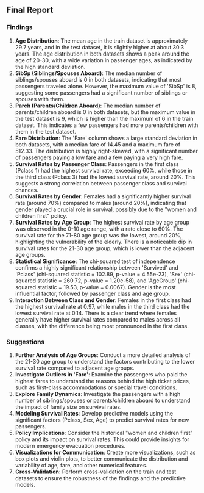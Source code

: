 ## Final Report

### Findings
1. **Age Distribution**: The mean age in the train dataset is approximately 29.7 years, and in the test dataset, it is slightly higher at about 30.3 years. The age distribution in both datasets shows a peak around the age of 20-30, with a wide variation in passenger ages, as indicated by the high standard deviation.
2. **SibSp (Siblings/Spouses Aboard)**: The median number of siblings/spouses aboard is 0 in both datasets, indicating that most passengers traveled alone. However, the maximum value of 'SibSp' is 8, suggesting some passengers had a significant number of siblings or spouses with them.
3. **Parch (Parents/Children Aboard)**: The median number of parents/children aboard is 0 in both datasets, but the maximum value in the test dataset is 9, which is higher than the maximum of 6 in the train dataset. This indicates a few passengers had more parents/children with them in the test dataset.
4. **Fare Distribution**: The 'Fare' column shows a large standard deviation in both datasets, with a median fare of 14.45 and a maximum fare of 512.33. The distribution is highly right-skewed, with a significant number of passengers paying a low fare and a few paying a very high fare.
5. **Survival Rates by Passenger Class**: Passengers in the first class (Pclass 1) had the highest survival rate, exceeding 60%, while those in the third class (Pclass 3) had the lowest survival rate, around 20%. This suggests a strong correlation between passenger class and survival chances.
6. **Survival Rates by Gender**: Females had a significantly higher survival rate (around 70%) compared to males (around 20%), indicating that gender played a crucial role in survival, possibly due to the "women and children first" policy.
7. **Survival Rates by Age Group**: The highest survival rate by age group was observed in the 0-10 age range, with a rate close to 60%. The survival rate for the 71-80 age group was the lowest, around 20%, highlighting the vulnerability of the elderly. There is a noticeable dip in survival rates for the 21-30 age group, which is lower than the adjacent age groups.
8. **Statistical Significance**: The chi-squared test of independence confirms a highly significant relationship between 'Survived' and 'Pclass' (chi-squared statistic = 102.89, p-value = 4.55e-23), 'Sex' (chi-squared statistic = 260.72, p-value = 1.20e-58), and 'AgeGroup' (chi-squared statistic = 19.53, p-value = 0.0067). Gender is the most influential factor, followed by passenger class and age group.
9. **Interaction Between Class and Gender**: Females in the first class had the highest survival rate at 0.97, while males in the third class had the lowest survival rate at 0.14. There is a clear trend where females generally have higher survival rates compared to males across all classes, with the difference being most pronounced in the first class.

### Suggestions
1. **Further Analysis of Age Groups**: Conduct a more detailed analysis of the 21-30 age group to understand the factors contributing to the lower survival rate compared to adjacent age groups.
2. **Investigate Outliers in 'Fare'**: Examine the passengers who paid the highest fares to understand the reasons behind the high ticket prices, such as first-class accommodations or special travel conditions.
3. **Explore Family Dynamics**: Investigate the passengers with a high number of siblings/spouses or parents/children aboard to understand the impact of family size on survival rates.
4. **Modeling Survival Rates**: Develop predictive models using the significant factors (Pclass, Sex, Age) to predict survival rates for new passengers.
5. **Policy Implications**: Consider the historical "women and children first" policy and its impact on survival rates. This could provide insights for modern emergency evacuation procedures.
6. **Visualizations for Communication**: Create more visualizations, such as box plots and violin plots, to better communicate the distribution and variability of age, fare, and other numerical features.
7. **Cross-Validation**: Perform cross-validation on the train and test datasets to ensure the robustness of the findings and the predictive models.